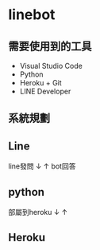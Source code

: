 # linebot

需要使用到的工具
-----------------
* Visual Studio Code 
* Python
* Heroku + Git
* LINE Developer

系統規劃
-------------------------
##             Line
 line發問      ↓ ↑       bot回答
##            python 
部屬到heroku   ↓ ↑
##            Heroku
